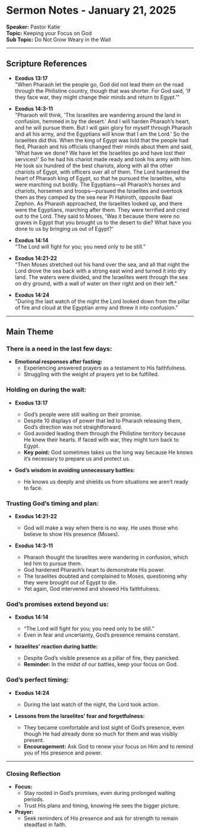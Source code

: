 # Sermon Notes - January 21, 2025

**Speaker:** Pastor Katie\
**Topic:** Keeping your Focus on God\
**Sub Topic:** Do Not Grow Weary in the Wait

---

## Scripture References

- **Exodus 13:17**\
  "When Pharaoh let the people go, God did not lead them on the road through the Philistine country, though that was shorter. For God said, 'If they face war, they might change their minds and return to Egypt.'"

- **Exodus 14:3-11**\
  "Pharaoh will think, 'The Israelites are wandering around the land in confusion, hemmed in by the desert.' And I will harden Pharaoh’s heart, and he will pursue them. But I will gain glory for myself through Pharaoh and all his army, and the Egyptians will know that I am the Lord.' So the Israelites did this. When the king of Egypt was told that the people had fled, Pharaoh and his officials changed their minds about them and said, 'What have we done? We have let the Israelites go and have lost their services!' So he had his chariot made ready and took his army with him. He took six hundred of the best chariots, along with all the other chariots of Egypt, with officers over all of them. The Lord hardened the heart of Pharaoh king of Egypt, so that he pursued the Israelites, who were marching out boldly. The Egyptians—all Pharaoh’s horses and chariots, horsemen and troops—pursued the Israelites and overtook them as they camped by the sea near Pi Hahiroth, opposite Baal Zephon. As Pharaoh approached, the Israelites looked up, and there were the Egyptians, marching after them. They were terrified and cried out to the Lord. They said to Moses, 'Was it because there were no graves in Egypt that you brought us to the desert to die? What have you done to us by bringing us out of Egypt?'

- **Exodus 14:14**\
  "The Lord will fight for you; you need only to be still."

- **Exodus 14:21-22**\
  "Then Moses stretched out his hand over the sea, and all that night the Lord drove the sea back with a strong east wind and turned it into dry land. The waters were divided, and the Israelites went through the sea on dry ground, with a wall of water on their right and on their left."

- **Exodus 14:24**\
  "During the last watch of the night the Lord looked down from the pillar of fire and cloud at the Egyptian army and threw it into confusion."

---

## Main Theme

### There is a need in the last few days:

- **Emotional responses after fasting:**
  - Experiencing answered prayers as a testament to His faithfulness.
  - Struggling with the weight of prayers yet to be fulfilled.

### Holding on during the wait:

- **Exodus 13:17**

  - God’s people were still waiting on their promise.
  - Despite 10 displays of power that led to Pharaoh releasing them, God’s direction was not straightforward.
  - God avoided leading them through the Philistine territory because He knew their hearts. If faced with war, they might turn back to Egypt.
  - **Key point:** God sometimes takes us the long way because He knows it’s necessary to prepare us and protect us.

- **God’s wisdom in avoiding unnecessary battles:**

  - He knows us deeply and shields us from situations we aren’t ready to face.

### Trusting God’s timing and plan:

- **Exodus 14:21-22**

  - God will make a way when there is no way. He uses those who believe to show His presence (Moses).

- **Exodus 14:3-11**

  - Pharaoh thought the Israelites were wandering in confusion, which led him to pursue them.
  - God hardened Pharaoh’s heart to demonstrate His power.
  - The Israelites doubted and complained to Moses, questioning why they were brought out of Egypt to die.
  - Yet again, God intervened and showed His faithfulness.

### God’s promises extend beyond us:

- **Exodus 14:14**

  - “The Lord will fight for you; you need only to be still.”
  - Even in fear and uncertainty, God’s presence remains constant.

- **Israelites’ reaction during battle:**

  - Despite God’s visible presence as a pillar of fire, they panicked.
  - **Reminder:** In the midst of our battles, keep your focus on God.

### God’s perfect timing:

- **Exodus 14:24**

  - During the last watch of the night, the Lord took action.

- **Lessons from the Israelites’ fear and forgetfulness:**

  - They became comfortable and lost sight of God’s presence, even though He had already done so much for them and was visibly present.
  - **Encouragement:** Ask God to renew your focus on Him and to remind you of His presence and power.

---

### Closing Reflection

- **Focus:**
  - Stay rooted in God’s promises, even during prolonged waiting periods.
  - Trust His plans and timing, knowing He sees the bigger picture.
- **Prayer:**
  - Seek reminders of His presence and ask for strength to remain steadfast in faith.

